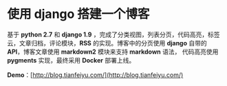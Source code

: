 # 使用 django 搭建一个博客
基于 **python 2.7** 和 **django 1.9** ，完成了分类视图，列表分页，代码高亮，标签云，文章归档，评论模块，**RSS** 的实现。博客中的分页使用 **django** 自带的 **API**，博客文章使用
**markdown2** 模块来支持 **markdown** 语法， 代码高亮使用 **pygments** 实现，最终采用 **Docker** 部署上线。 

**Demo**：[http://blog.tianfeiyu.com/](http://blog.tianfeiyu.com/)








